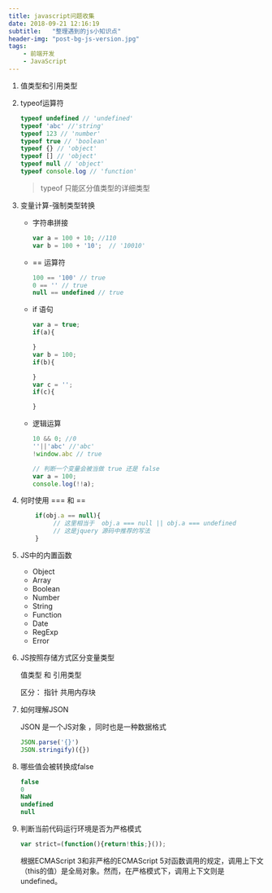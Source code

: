```yaml
---
title: javascript问题收集
date: 2018-09-21 12:16:19
subtitle:   "整理遇到的js小知识点"
header-img: "post-bg-js-version.jpg"
tags:
    - 前端开发
    - JavaScript
---
```


1. 值类型和引用类型
2. typeof运算符
    ```js
    typeof undefined // 'undefined'
    typeof 'abc' //'string'
    typeof 123 // 'number'
    typeof true // 'boolean'
    typeof {} // 'object'
    typeof [] // 'object'
    typeof null // 'object'
    typeof console.log // 'function'
    ```
    > typeof 只能区分值类型的详细类型

3. 变量计算-强制类型转换
    
    - 字符串拼接
        ```js
        var a = 100 + 10; //110
        var b = 100 + '10';  // '10010'
        ```
    - == 运算符
        ```js
        100 == '100' // true
        0 == '' // true
        null == undefined // true
        ```
    - if 语句
        ```js
        var a = true;
        if(a){

        }
        var b = 100;
        if(b){

        }
        var c = '';
        if(c){

        }
        ```
    - 逻辑运算

        ```js
        10 && 0; //0
        ''||'abc' //'abc'
        !window.abc // true

        // 判断一个变量会被当做 true 还是 false
        var a = 100;
        console.log(!!a);
        ``` 
4. 何时使用 === 和 ==
    ```js
        if(obj.a == null){
             // 这里相当于  obj.a === null || obj.a === undefined
             // 这是jquery 源码中推荐的写法
        }
    ```

5. JS中的内置函数 

    - Object
    - Array
    - Boolean
    - Number
    - String
    - Function
    - Date
    - RegExp
    - Error

6. JS按照存储方式区分变量类型

    值类型 和 引用类型
    
    区分： 指针 共用内存块


7. 如何理解JSON

    JSON 是一个JS对象 ，同时也是一种数据格式
    ```js
    JSON.parse('{}')
    JSON.stringify)({})
    ```

8. 哪些值会被转换成false
    ```js
    false
    0 
    NaN
    undefined
    null
    ```

9. 判断当前代码运行环境是否为严格模式

    ```javascript
    var strict=(function(){return!this;}());
    ```
    根据ECMAScript 3和非严格的ECMAScript 5对函数调用的规定，调用上下文（this的值）是全局对象。然而，在严格模式下，调用上下文则是undefined。